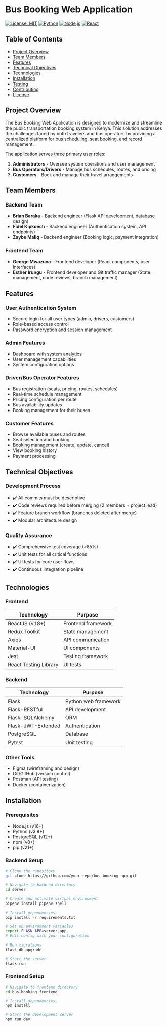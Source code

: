 # Bus Booking Web Application

[![License: MIT](https://img.shields.io/badge/License-MIT-yellow.svg)](https://opensource.org/licenses/MIT)
[![Python](https://img.shields.io/badge/Python-3.9+-blue.svg)](https://python.org)
[![Node.js](https://img.shields.io/badge/Node.js-16+-green.svg)](https://nodejs.org)
[![React](https://img.shields.io/badge/React-18+-61DAFB.svg)](https://reactjs.org)

## Table of Contents
- [Project Overview](#project-overview)
- [Team Members](#team-members)
- [Features](#features)
- [Technical Objectives](#technical-objectives)
- [Technologies](#technologies)
- [Installation](#installation)
- [Testing](#testing)
- [Contributing](#contributing)
- [License](#license)

## Project Overview
The Bus Booking Web Application is designed to modernize and streamline the public transportation booking system in Kenya. This solution addresses the challenges faced by both travelers and bus operators by providing a centralized platform for bus scheduling, seat booking, and record management.

The application serves three primary user roles:
1. **Administrators** - Oversee system operations and user management
2. **Bus Operators/Drivers** - Manage bus schedules, routes, and pricing
3. **Customers** - Book and manage their travel arrangements

## Team Members

### Backend Team
- **Brian Baraka** - Backend engineer (Flask API development, database design)
- **Fidel Kipkoech** - Backend engineer (Authentication system, API endpoints)
- **Zaybe Maliq** - Backend engineer (Booking logic, payment integration)

### Frontend Team
- **George Mwazuna** - Frontend developer (React components, user interfaces)
- **Esther Irungu** - Frontend developer and Git traffic manager (State management, code reviews, branch management)

## Features

### User Authentication System
- Secure login for all user types (admin, drivers, customers)
- Role-based access control
- Password encryption and session management

### Admin Features
- Dashboard with system analytics
- User management capabilities
- System configuration options

### Driver/Bus Operator Features
- Bus registration (seats, pricing, routes, schedules)
- Real-time schedule management
- Pricing configuration per route
- Bus availability updates
- Booking management for their buses

### Customer Features
- Browse available buses and routes
- Seat selection and booking
- Booking management (create, update, cancel)
- View booking history
- Payment processing

## Technical Objectives

### Development Process
- ✔️ All commits must be descriptive
- ✔️ Code reviews required before merging (2 members + project lead)
- ✔️ Feature branch workflow (branches deleted after merge)
- ✔️ Modular architecture design

### Quality Assurance
- ✔️ Comprehensive test coverage (>85%)
- ✔️ Unit tests for all critical functions
- ✔️ UI tests for core user flows
- ✔️ Continuous integration pipeline

## Technologies

### Frontend
| Technology | Purpose |
|------------|---------|
| ReactJS (v18+) | Frontend framework |
| Redux Toolkit | State management |
| Axios | API communication |
| Material-UI | UI components |
| Jest | Testing framework |
| React Testing Library | UI tests |

### Backend
| Technology | Purpose |
|------------|---------|
| Flask | Python web framework |
| Flask-RESTful | API development |
| Flask-SQLAlchemy | ORM |
| Flask-JWT-Extended | Authentication |
| PostgreSQL | Database |
| Pytest | Unit testing |

### Other Tools
- Figma (wireframing and design)
- Git/GitHub (version control)
- Postman (API testing)
- Docker (containerization)

## Installation

### Prerequisites
- Node.js (v16+)
- Python (v3.9+)
- PostgreSQL (v12+)
- npm (v8+)
- pip (v21+)

### Backend Setup
```bash
# Clone the repository
git clone https://github.com/your-repo/bus-booking-app.git

# Navigate to backend directory
cd server

# Create and activate virtual environment
pipenv install pipenv shell

# Install dependencies
pip install -r requirements.txt

# Set up environment variables
export FLASK_APP=server.app
# Edit config with your configuration

# Run migrations
flask db upgrade

# Start the server
flask run
```

### Frontend Setup
```bash
# Navigate to frontend directory
cd bus-booking frontend

# Install dependencies
npm install

# Start the development server
npm run dev
```